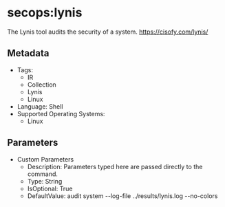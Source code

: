 <!-- region Generated -->
# secops:lynis

The Lynis tool audits the security of a system. https://cisofy.com/lynis/

## Metadata

- Tags:
  - IR
  - Collection
  - Lynis
  - Linux
- Language: Shell
- Supported Operating Systems:
  - Linux

## Parameters

- Custom Parameters
  - Description: Parameters typed here are passed directly to the command.
  - Type: String
  - IsOptional: True
  - DefaultValue: audit system --log-file ../results/lynis.log --no-colors
<!-- endregion -->
